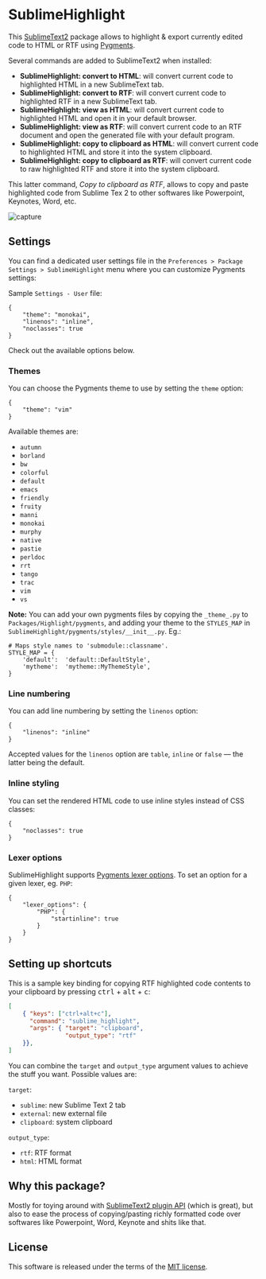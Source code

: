 SublimeHighlight
================

This [SublimeText2](http://www.sublimetext.com/2) package allows to highlight &
export currently edited code to HTML or RTF using [Pygments](http://pygments.org/).

Several commands are added to SublimeText2 when installed:

- **SublimeHighlight: convert to HTML**: will convert current code to
  highlighted HTML in a new SublimeText tab.
- **SublimeHighlight: convert to RTF**: will convert current code to
  highlighted RTF in a new SublimeText tab.
- **SublimeHighlight: view as HTML**: will convert current code to highlighted
  HTML and open it in your default browser.
- **SublimeHighlight: view as RTF**: will convert current code to an RTF
  document and open the generated file with your default program.
- **SublimeHighlight: copy to clipboard as HTML**: will convert current code to
  highlighted HTML and store it into the system clipboard.
- **SublimeHighlight: copy to clipboard as RTF**: will convert current code to
  raw highlighted RTF and store it into the system clipboard.

This latter command, *Copy to clipboard as RTF*, allows to copy and paste highlighted
code from Sublime Tex 2 to other softwares like Powerpoint, Keynotes, Word, etc.

![capture](http://f.cl.ly/items/0p0w3w3y2V3P2v1H0q1a/SublimeHighlight.png)

Settings
--------

You can find a dedicated user settings file in the `Preferences > Package
Settings > SublimeHighlight` menu where you can customize Pygments settings:

Sample `Settings - User` file:

    {
        "theme": "monokai",
        "linenos": "inline",
        "noclasses": true
    }

Check out the available options below.

### Themes

You can choose the Pygments theme to use by setting the `theme` option:

    {
        "theme": "vim"
    }

Available themes are:

- `autumn`
- `borland`
- `bw`
- `colorful`
- `default`
- `emacs`
- `friendly`
- `fruity`
- `manni`
- `monokai`
- `murphy`
- `native`
- `pastie`
- `perldoc`
- `rrt`
- `tango`
- `trac`
- `vim`
- `vs`

**Note:** You can add your own pygments files by copying the `_theme_.py` to `Packages/Highlight/pygments`, and adding your theme to the `STYLES_MAP` in `SublimeHighlight/pygments/styles/__init__.py`.  Eg.:

    # Maps style names to 'submodule::classname'.
    STYLE_MAP = {
        'default':  'default::DefaultStyle',
        'mytheme':  'mytheme::MyThemeStyle',
    }

### Line numbering

You can add line numbering by setting the `linenos` option:

    {
        "linenos": "inline"
    }

Accepted values for the `linenos` option are `table`, `inline` or `false` — the latter being the default.

### Inline styling

You can set the rendered HTML code to use inline styles instead of CSS classes:

    {
        "noclasses": true
    }

### Lexer options

SublimeHighlight supports [Pygments lexer options](http://pygments.org/docs/lexers/). To set an option for a given lexer, eg. `PHP`:

    {
        "lexer_options": {
            "PHP": {
                "startinline": true
            }
        }
    }

Setting up shortcuts
--------------------

This is a sample key binding for copying RTF highlighted code contents to your clipboard by pressing <kbd>ctrl</kbd> + <kbd>alt</kbd> + <kbd>c</kbd>:

```json
[
    { "keys": ["ctrl+alt+c"],
      "command": "sublime_highlight",
      "args": { "target": "clipboard",
                "output_type": "rtf"
    }},
]
```

You can combine the `target` and `output_type` argument values to achieve the stuff you want. Possible values are:

`target`:

- `sublime`: new Sublime Text 2 tab
- `external`: new external file
- `clipboard`: system clipboard

`output_type`:

- `rtf`: RTF format
- `html`: HTML format

Why this package?
-----------------

Mostly for toying around with [SublimeText2 plugin API](http://www.sublimetext.com/docs/2/api_reference.html)
(which is great), but also to ease the process of copying/pasting richly
formatted code over softwares like Powerpoint, Word, Keynote and shits like
that.

License
-------

This software is released under the terms of the [MIT license](http://en.wikipedia.org/wiki/MIT_License).
